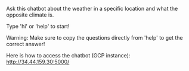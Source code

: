 Ask this chatbot about the weather in a specific location and what the opposite climate is. 

Type 'hi' or 'help' to start!

Warning: Make sure to copy the questions directly from 'help' to get the correct answer!

Here is how to access the chatbot (GCP instance): http://34.44.159.30:5000/
